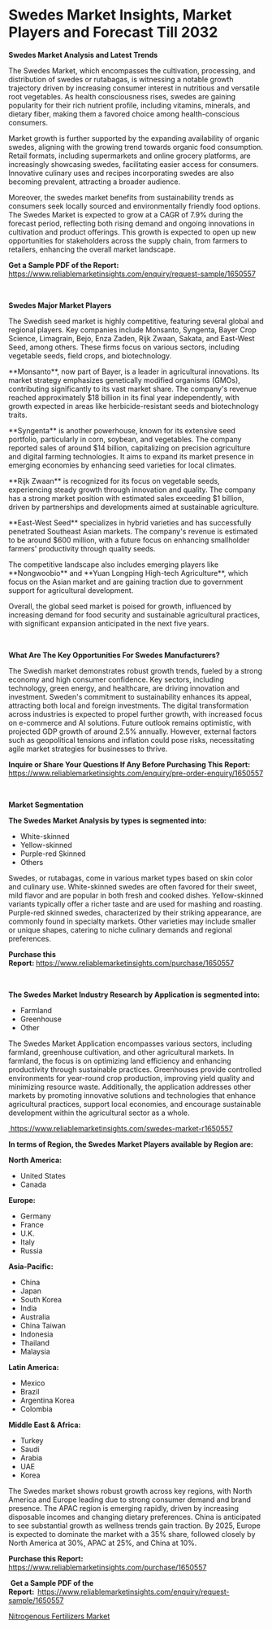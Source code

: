 <p><h1>Swedes Market Insights, Market Players and Forecast Till 2032</h1></p><p><strong>Swedes Market Analysis and Latest Trends</strong></p>
<p><p>The Swedes Market, which encompasses the cultivation, processing, and distribution of swedes or rutabagas, is witnessing a notable growth trajectory driven by increasing consumer interest in nutritious and versatile root vegetables. As health consciousness rises, swedes are gaining popularity for their rich nutrient profile, including vitamins, minerals, and dietary fiber, making them a favored choice among health-conscious consumers.</p><p>Market growth is further supported by the expanding availability of organic swedes, aligning with the growing trend towards organic food consumption. Retail formats, including supermarkets and online grocery platforms, are increasingly showcasing swedes, facilitating easier access for consumers. Innovative culinary uses and recipes incorporating swedes are also becoming prevalent, attracting a broader audience. </p><p>Moreover, the swedes market benefits from sustainability trends as consumers seek locally sourced and environmentally friendly food options. The Swedes Market is expected to grow at a CAGR of 7.9% during the forecast period, reflecting both rising demand and ongoing innovations in cultivation and product offerings. This growth is expected to open up new opportunities for stakeholders across the supply chain, from farmers to retailers, enhancing the overall market landscape.</p></p>
<p><strong>Get a Sample PDF of the Report:&nbsp;</strong> <a href="https://www.reliablemarketinsights.com/enquiry/request-sample/1650557?utm_campaign=1937&utm_medium=2&utm_source=Github&utm_content=ia&utm_term=30032025&utm_id=swedes">https://www.reliablemarketinsights.com/enquiry/request-sample/1650557</a></p>
<p>&nbsp;</p>
<p><strong>Swedes Major Market Players</strong></p>
<p><p>The Swedish seed market is highly competitive, featuring several global and regional players. Key companies include Monsanto, Syngenta, Bayer Crop Science, Limagrain, Bejo, Enza Zaden, Rijk Zwaan, Sakata, and East-West Seed, among others. These firms focus on various sectors, including vegetable seeds, field crops, and biotechnology.</p><p>**Monsanto**, now part of Bayer, is a leader in agricultural innovations. Its market strategy emphasizes genetically modified organisms (GMOs), contributing significantly to its vast market share. The company's revenue reached approximately $18 billion in its final year independently, with growth expected in areas like herbicide-resistant seeds and biotechnology traits.</p><p>**Syngenta** is another powerhouse, known for its extensive seed portfolio, particularly in corn, soybean, and vegetables. The company reported sales of around $14 billion, capitalizing on precision agriculture and digital farming technologies. It aims to expand its market presence in emerging economies by enhancing seed varieties for local climates.</p><p>**Rijk Zwaan** is recognized for its focus on vegetable seeds, experiencing steady growth through innovation and quality. The company has a strong market position with estimated sales exceeding $1 billion, driven by partnerships and developments aimed at sustainable agriculture.</p><p>**East-West Seed** specializes in hybrid varieties and has successfully penetrated Southeast Asian markets. The company's revenue is estimated to be around $600 million, with a future focus on enhancing smallholder farmers' productivity through quality seeds.</p><p>The competitive landscape also includes emerging players like **Nongwoobio** and **Yuan Longping High-tech Agriculture**, which focus on the Asian market and are gaining traction due to government support for agricultural development.</p><p>Overall, the global seed market is poised for growth, influenced by increasing demand for food security and sustainable agricultural practices, with significant expansion anticipated in the next five years.</p></p>
<p>&nbsp;</p>
<p><strong>What Are The Key Opportunities For Swedes Manufacturers?</strong></p>
<p><p>The Swedish market demonstrates robust growth trends, fueled by a strong economy and high consumer confidence. Key sectors, including technology, green energy, and healthcare, are driving innovation and investment. Sweden's commitment to sustainability enhances its appeal, attracting both local and foreign investments. The digital transformation across industries is expected to propel further growth, with increased focus on e-commerce and AI solutions. Future outlook remains optimistic, with projected GDP growth of around 2.5% annually. However, external factors such as geopolitical tensions and inflation could pose risks, necessitating agile market strategies for businesses to thrive.</p></p>
<p><strong>Inquire or Share Your Questions If Any Before Purchasing This Report:</strong> <a href="https://www.reliablemarketinsights.com/enquiry/pre-order-enquiry/1650557?utm_campaign=1937&utm_medium=2&utm_source=Github&utm_content=ia&utm_term=30032025&utm_id=swedes">https://www.reliablemarketinsights.com/enquiry/pre-order-enquiry/1650557</a></p>
<p>&nbsp;</p>
<p><strong>Market Segmentation</strong></p>
<p><strong>The Swedes Market Analysis by types is segmented into:</strong></p>
<p><ul><li>White-skinned</li><li>Yellow-skinned</li><li>Purple-red Skinned</li><li>Others</li></ul></p>
<p><p>Swedes, or rutabagas, come in various market types based on skin color and culinary use. White-skinned swedes are often favored for their sweet, mild flavor and are popular in both fresh and cooked dishes. Yellow-skinned variants typically offer a richer taste and are used for mashing and roasting. Purple-red skinned swedes, characterized by their striking appearance, are commonly found in specialty markets. Other varieties may include smaller or unique shapes, catering to niche culinary demands and regional preferences.</p></p>
<p><strong>Purchase this Report:&nbsp;</strong><a href="https://www.reliablemarketinsights.com/purchase/1650557?utm_campaign=1937&utm_medium=2&utm_source=Github&utm_content=ia&utm_term=30032025&utm_id=swedes">https://www.reliablemarketinsights.com/purchase/1650557</a></p>
<p>&nbsp;</p>
<p><strong>The Swedes Market Industry Research by Application is segmented into:</strong></p>
<p><ul><li>Farmland</li><li>Greenhouse</li><li>Other</li></ul></p>
<p><p>The Swedes Market Application encompasses various sectors, including farmland, greenhouse cultivation, and other agricultural markets. In farmland, the focus is on optimizing land efficiency and enhancing productivity through sustainable practices. Greenhouses provide controlled environments for year-round crop production, improving yield quality and minimizing resource waste. Additionally, the application addresses other markets by promoting innovative solutions and technologies that enhance agricultural practices, support local economies, and encourage sustainable development within the agricultural sector as a whole.</p></p>
<p><a href="https://www.reliablemarketinsights.com/swedes-market-r1650557?utm_campaign=1937&utm_medium=2&utm_source=Github&utm_content=ia&utm_term=30032025&utm_id=swedes">&nbsp;https://www.reliablemarketinsights.com/swedes-market-r1650557</a></p>
<p><strong>In terms of Region, the Swedes Market Players available by Region are:</strong></p>
<p>
    <p> <strong> North America: </strong>
        <ul>
            <li>United States</li>
            <li>Canada</li>
        </ul>
        </p> 
    <p> <strong> Europe: </strong>
        <ul>
            <li>Germany</li>
            <li>France</li>
            <li>U.K.</li>
            <li>Italy</li>
            <li>Russia</li>
        </ul>
        </p> 
    <p> <strong> Asia-Pacific: </strong>
        <ul>
            <li>China</li>
            <li>Japan</li>
            <li>South Korea</li>
            <li>India</li>
            <li>Australia</li>
            <li>China Taiwan</li>
            <li>Indonesia</li>
            <li>Thailand</li>
            <li>Malaysia</li>
        </ul>
        </p> 
    <p> <strong> Latin America: </strong>
        <ul>
            <li>Mexico</li>
            <li>Brazil</li>
            <li>Argentina Korea</li>
            <li>Colombia</li>
        </ul>
        </p> 
    <p> <strong> Middle East & Africa: </strong>
        <ul>
            <li>Turkey</li>
            <li>Saudi</li>
            <li>Arabia</li>
            <li>UAE</li>
            <li>Korea</li>
        </ul>
    </p>
    </p>
<p><p>The Swedes market shows robust growth across key regions, with North America and Europe leading due to strong consumer demand and brand presence. The APAC region is emerging rapidly, driven by increasing disposable incomes and changing dietary preferences. China is anticipated to see substantial growth as wellness trends gain traction. By 2025, Europe is expected to dominate the market with a 35% share, followed closely by North America at 30%, APAC at 25%, and China at 10%.</p></p>
<p><strong>Purchase this Report: </strong><a href="https://www.reliablemarketinsights.com/purchase/1650557?utm_campaign=1937&utm_medium=2&utm_source=Github&utm_content=ia&utm_term=30032025&utm_id=swedes">https://www.reliablemarketinsights.com/purchase/1650557</a></p>
<p>&nbsp;<strong>Get a Sample PDF of the Report:&nbsp;&nbsp;</strong><a href="https://www.reliablemarketinsights.com/enquiry/request-sample/1650557?utm_campaign=1937&utm_medium=2&utm_source=Github&utm_content=ia&utm_term=30032025&utm_id=swedes">https://www.reliablemarketinsights.com/enquiry/request-sample/1650557</a></p>
<p><strong></strong></p>
<p><p><a href="https://github.com/bmorecock/Market-Research-Report-List-6/blob/main/nitrogenous-fertilizers-market.md?utm_campaign=1937&utm_medium=2&utm_source=Github&utm_content=ia&utm_term=30032025&utm_id=swedes">Nitrogenous Fertilizers Market</a></p></p>